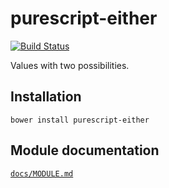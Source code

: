 # purescript-either

[![Build Status](https://travis-ci.org/purescript/purescript-either.svg?branch=master)](https://travis-ci.org/purescript/purescript-either)

Values with two possibilities.

## Installation

```
bower install purescript-either
```

## Module documentation

[`docs/MODULE.md`](docs/MODULE.md)
